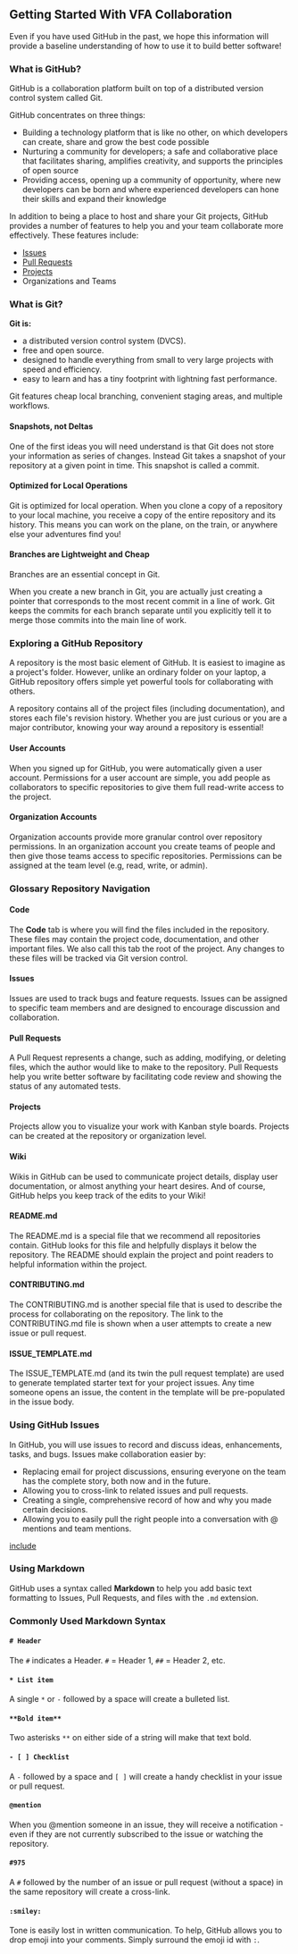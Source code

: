 ## Getting Started With VFA Collaboration
Even if you have used GitHub in the past, we hope this information will provide a baseline understanding of how to use it to build better software!

### What is GitHub?
GitHub is a collaboration platform built on top of a distributed version control system called Git. 

GitHub concentrates on three things:

- Building a technology platform that is like no other, on which developers can create, share and grow the best code possible
- Nurturing a community for developers; a safe and collaborative place that facilitates sharing, amplifies creativity, and supports the principles of open source
- Providing access, opening up a community of opportunity, where new developers can be born and where experienced developers can hone their skills and expand their knowledge

In addition to being a place to host and share your Git projects, GitHub provides a number of features to help you and your team collaborate more effectively. These features include:

- [Issues](https://seanmcilroy29.github.io/training-manual/#/02_getting_started?id=issues)
- [Pull Requests](https://seanmcilroy29.github.io/training-manual/#/02_getting_started?id=pull-requests)
- [Projects](https://seanmcilroy29.github.io/training-manual/#/02_getting_started?id=projects)
- Organizations and Teams

### What is Git?

**Git is:**
- a distributed version control system (DVCS).
- free and open source.
- designed to handle everything from small to very large projects with speed and efficiency.
- easy to learn and has a tiny footprint with lightning fast performance.

Git features cheap local branching, convenient staging areas, and multiple workflows.

#### Snapshots, not Deltas
One of the first ideas you will need understand is that Git does not store your information as series of changes. Instead Git takes a snapshot of your repository at a given point in time. This snapshot is called a commit.

#### Optimized for Local Operations
Git is optimized for local operation. When you clone a copy of a repository to your local machine, you receive a copy of the entire repository and its history. This means you can work on the plane, on the train, or anywhere else your adventures find you!

#### Branches are Lightweight and Cheap
Branches are an essential concept in Git.

When you create a new branch in Git, you are actually just creating a pointer that corresponds to the most recent commit in a line of work. Git keeps the commits for each branch separate until you explicitly tell it to merge those commits into the main line of work.

### Exploring a GitHub Repository
A repository is the most basic element of GitHub. It is easiest to imagine as a project's folder. However, unlike an ordinary folder on your laptop, a GitHub repository offers simple yet powerful tools for collaborating with others.

A repository contains all of the project files (including documentation), and stores each file's revision history. Whether you are just curious or you are a major contributor, knowing your way around a repository is essential!

#### User Accounts
When you signed up for GitHub, you were automatically given a user account. Permissions for a user account are simple, you add people as collaborators to specific repositories to give them full read-write access to the project.

#### Organization Accounts
Organization accounts provide more granular control over repository permissions. In an organization account you create teams of people and then give those teams access to specific repositories. Permissions can be assigned at the team level (e.g, read, write, or admin).

### Glossary Repository Navigation

#### Code
The **Code** tab is where you will find the files included in the repository. These files may contain the project code, documentation, and other important files. We also call this tab the root of the project. Any changes to these files will be tracked via Git version control.

#### Issues
Issues are used to track bugs and feature requests. Issues can be assigned to specific team members and are designed to encourage discussion and collaboration.

#### Pull Requests
A Pull Request represents a change, such as adding, modifying, or deleting files, which the author would like to make to the repository. Pull Requests help you write better software by facilitating code review and showing the status of any automated tests.

#### Projects
Projects allow you to visualize your work with Kanban style boards. Projects can be created at the repository or organization level.

#### Wiki
Wikis in GitHub can be used to communicate project details, display user documentation, or almost anything your heart desires. And of course, GitHub helps you keep track of the edits to your Wiki!

#### README.md
The README.md is a special file that we recommend all repositories contain. GitHub looks for this file and helpfully displays it below the repository. The README should explain the project and point readers to helpful information within the project.

#### CONTRIBUTING.md
The CONTRIBUTING.md is another special file that is used to describe the process for collaborating on the repository. The link to the CONTRIBUTING.md file is shown when a user attempts to create a new issue or pull request.

#### ISSUE_TEMPLATE.md
The ISSUE_TEMPLATE.md (and its twin the pull request template) are used to generate templated starter text for your project issues. Any time someone opens an issue, the content in the template will be pre-populated in the issue body.

### Using GitHub Issues
In GitHub, you will use issues to record and discuss ideas, enhancements, tasks, and bugs. Issues make collaboration easier by:

- Replacing email for project discussions, ensuring everyone on the team has the complete story, both now and in the future.
- Allowing you to cross-link to related issues and pull requests.
- Creating a single, comprehensive record of how and why you made certain decisions.
- Allowing you to easily pull the right people into a conversation with @ mentions and team mentions.

[include](02a_activity_create_github_issue.md ':include')

### Using Markdown
GitHub uses a syntax called **Markdown** to help you add basic text formatting to Issues, Pull Requests, and files with the `.md` extension.

### Commonly Used Markdown Syntax

#### `# Header`
The `#` indicates a Header. `#` = Header 1, `##`  = Header 2, etc.

#### `* List item`
A single `*` or `-` followed by a space will create a bulleted list.

#### `**Bold item**`
Two asterisks `**` on either side of a string will make that text bold.

#### `- [ ] Checklist`
A `-` followed by a space and `[ ]` will create a handy checklist in your issue or pull request.

#### `@mention`
When you @mention someone in an issue, they will receive a notification - even if they are not currently subscribed to the issue or watching the repository.

#### `#975`
A `#` followed by the number of an issue or pull request (without a space) in the same repository will create a cross-link.

#### `:smiley:`
Tone is easily lost in written communication. To help, GitHub allows you to drop emoji into your comments. Simply surround the emoji id with `:`.
